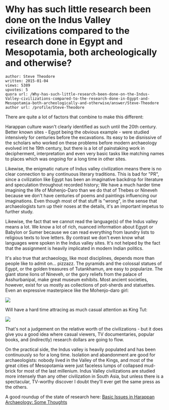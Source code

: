 # Why has such little research been done on the Indus Valley civilizations compared to the research done in Egypt and Mesopotamia, both archeologically and otherwise?

	author: Steve Theodore
	written: 2015-01-04
	views: 5389
	upvotes: 5
	quora url: /Why-has-such-little-research-been-done-on-the-Indus-Valley-civilizations-compared-to-the-research-done-in-Egypt-and-Mesopotamia-both-archeologically-and-otherwise/answer/Steve-Theodore
	author url: /profile/Steve-Theodore


There are quite a lot of factors that combine to make this different:

Harappan culture wasn't clearly identified as such until the 20th century. Better known sites - Egypt being the obvious example - were studied intensively for centuries before the excavations. Its easy to be disnissive of the scholars who worked on these problems before modern archaeology evolved int he 19th century, but there is a lot of painstaking work in decipherment, interpretation and even very basic tasks like matching names to places which was ongoing for a long time in other sites. 

Likewise, the enigmatic nature of Indus valley civilization means there is no clear connection to any continuous literary traditions. This is bad for "PR", since a cvilization like Egypt has been an imaginative backdrop for literature and speculation throughout recorded history; We have a much harder time imagining the life of Mohenjo-Daro than we do that of Thebes or Nineveh because we don't have centuries of poems and paintings influencing our imaginations. Even though most of that stuff is "wrong", in the sense that archaeologists turn up their noses at the details, it's an important impetus to further study.

Likewise, the fact that we cannot read the language(s) of the Indus valley means a lot. We know a lot of rich, nuanced information about Egypt or Babylon or Sumer because we can read everything from laundry lists to religious texts to love letters. By contrast we don't even know what languages were spoken in the Indus valley sites. It's not helped by the fact that the assignment is heavily implicated in modern Indian politics. 

It's also true that archaeology, like most disciplines, depends more than people like to admit on... pizzazz. The pyramids and the colossal statues of Egypt, or the golden treasures of Tutankhamun, are easy to popularize. The giant stone lions of Nineveh, or the gory reliefs from the palace of Asshurbanipal, make great museum exhibits. Most ancient societies, however, exist for us mostly as collections of pot-sherds and statuettes. Even an expressive masterpiece like the Mohenjo-daro girl:


![](https://qph.fs.quoracdn.net/main-qimg-86cb491660526d093b50a6b1ffb038f9)


Will have a hard time attracing as much casual attention as King Tut:



![](https://qph.fs.quoracdn.net/main-qimg-1730d7a16af81e3b78703c81b3bc8852)


That's not a judgement on the relative worth of the civilizations - but it does give you a good idea where casual viewers, TV documentaries, popular books, and (indirectly) research dollars are going to flow.

On the practical side, the Indus valley is heavily populated and has been continuously so for a long time. Isolation and abandonment are good for archaeologists: nobody lived in the Valley of the Kings, and most of the great cities of Mesopotamia were just faceless lumps of collapsed mud-brick for most of the last millenium. Indus Valley civilizations are studied more intensely than any other civilization in South Asia, but unless there is a spectacular, TV-worthy discover I doubt they'll ever get the same press as the others.

A good roundup of the state of research here: [Basic Issues in Harappan Archaeology: Some Thoughts](http://www.ancient-asia-journal.com/article/view/aa.06107/13)


